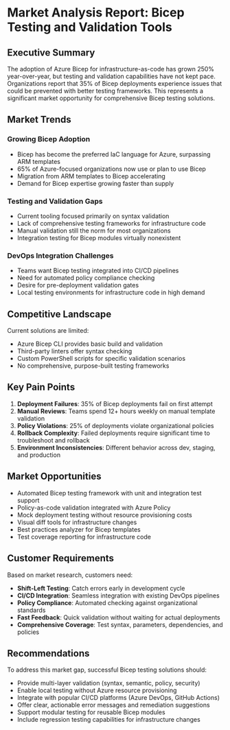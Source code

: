 # Market Analysis Report: Bicep Testing and Validation Tools

## Executive Summary

The adoption of Azure Bicep for infrastructure-as-code has grown 250% year-over-year, but testing and validation capabilities have not kept pace. Organizations report that 35% of Bicep deployments experience issues that could be prevented with better testing frameworks. This represents a significant market opportunity for comprehensive Bicep testing solutions.

## Market Trends

### Growing Bicep Adoption

- Bicep has become the preferred IaC language for Azure, surpassing ARM templates
- 65% of Azure-focused organizations now use or plan to use Bicep
- Migration from ARM templates to Bicep accelerating
- Demand for Bicep expertise growing faster than supply

### Testing and Validation Gaps

- Current tooling focused primarily on syntax validation
- Lack of comprehensive testing frameworks for infrastructure code
- Manual validation still the norm for most organizations
- Integration testing for Bicep modules virtually nonexistent

### DevOps Integration Challenges

- Teams want Bicep testing integrated into CI/CD pipelines
- Need for automated policy compliance checking
- Desire for pre-deployment validation gates
- Local testing environments for infrastructure code in high demand

## Competitive Landscape

Current solutions are limited:

- Azure Bicep CLI provides basic build and validation
- Third-party linters offer syntax checking
- Custom PowerShell scripts for specific validation scenarios
- No comprehensive, purpose-built testing frameworks

## Key Pain Points

1. **Deployment Failures**: 35% of Bicep deployments fail on first attempt
2. **Manual Reviews**: Teams spend 12+ hours weekly on manual template validation
3. **Policy Violations**: 25% of deployments violate organizational policies
4. **Rollback Complexity**: Failed deployments require significant time to troubleshoot and rollback
5. **Environment Inconsistencies**: Different behavior across dev, staging, and production

## Market Opportunities

- Automated Bicep testing framework with unit and integration test support
- Policy-as-code validation integrated with Azure Policy
- Mock deployment testing without resource provisioning costs
- Visual diff tools for infrastructure changes
- Best practices analyzer for Bicep templates
- Test coverage reporting for infrastructure code

## Customer Requirements

Based on market research, customers need:

- **Shift-Left Testing**: Catch errors early in development cycle
- **CI/CD Integration**: Seamless integration with existing DevOps pipelines
- **Policy Compliance**: Automated checking against organizational standards
- **Fast Feedback**: Quick validation without waiting for actual deployments
- **Comprehensive Coverage**: Test syntax, parameters, dependencies, and policies

## Recommendations

To address this market gap, successful Bicep testing solutions should:

- Provide multi-layer validation (syntax, semantic, policy, security)
- Enable local testing without Azure resource provisioning
- Integrate with popular CI/CD platforms (Azure DevOps, GitHub Actions)
- Offer clear, actionable error messages and remediation suggestions
- Support modular testing for reusable Bicep modules
- Include regression testing capabilities for infrastructure changes
